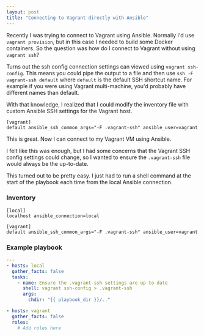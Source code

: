```yaml
---
layout: post
title: "Connecting to Vagrant directly with Ansible"
---
```


Recently I was trying to connect to Vagrant using Ansible. Normally I'd use `vagrant provision`, but
in this case I needed to build some Docker containers. So the question was how do I
connect to Vagrant without using `vagrant ssh`?

Turns out the ssh config connection settings can viewed using `vagrant ssh-config`. This means you
could pipe the output to a file and then use `ssh -F vagrant-ssh default` where `default` is the default
SSH shortcut name. For example if you were using Vagrant multi-machine, you'd probably have different
names than default.

With that knowledge, I realized that I could modify the inventory file with custom Ansible SSH settings
for the Vagrant host.

```
[vagrant]
default ansible_ssh_common_args="-F .vagrant-ssh" ansible_user=vagrant
```

This is great. Now I can connect to my Vagrant VM using Ansible.

I felt like this was enough, but I had some concerns that the Vagrant SSH config settings could change, so
I wanted to ensure the `.vagrant-ssh` file would always be the up-to-date.

This turned out to be pretty easy. I just had to run a shell command at the start of the playbook each time
from the local Ansible connection.

### Inventory
```
[local]
localhost ansible_connection=local

[vagrant]
default ansible_ssh_common_args="-F .vagrant-ssh" ansible_user=vagrant
```

### Example playbook
```yml
---
- hosts: local
  gather_facts: false
  tasks:
    - name: Ensure the .vagrant-ssh settings are up to date
      shell: vagrant ssh-config > .vagrant-ssh
      args:
        chdir: "{{ playbook_dir }}/.."

- hosts: vagrant
  gather_facts: false
  roles:
    # Add roles here
```
